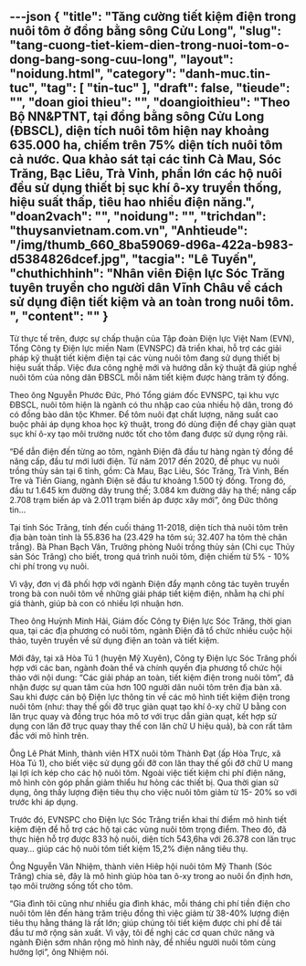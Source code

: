 ---json
{
    "title": "Tăng cường tiết kiệm điện trong nuôi tôm ở đồng bằng sông Cửu Long",
    "slug": "tang-cuong-tiet-kiem-dien-trong-nuoi-tom-o-dong-bang-song-cuu-long",
    "layout": "noidung.html",
    "category": "danh-muc.tin-tuc",
    "tag": [
        "tin-tuc"
    ],
    "draft": false,
    "tieude": "",
    "doan gioi thieu": "",
    "doangioithieu": "Theo Bộ NN&PTNT, tại đồng bằng sông Cửu Long (ĐBSCL), diện tích nuôi tôm hiện nay khoảng 635.000 ha, chiếm trên 75% diện tích nuôi tôm cả nước. Qua khảo sát tại các tỉnh Cà Mau, Sóc Trăng, Bạc Liêu, Trà Vinh, phần lớn các hộ nuôi đều sử dụng thiết bị sục khí ô-xy truyền thống, hiệu suất thấp, tiêu hao nhiều điện năng.",
    "doan2vach": "",
    "noidung": "",
    "trichdan": "thuysanvietnam.com.vn",
    "Anhtieude": "/img/thumb_660_8ba59069-d96a-422a-b983-d5384826dcef.jpg",
    "tacgia": "Lê Tuyến",
    "chuthichhinh": "Nhân viên Điện lực Sóc Trăng tuyên truyền cho người dân Vĩnh Châu về cách sử dụng điện tiết kiệm và an toàn trong nuôi tôm. ",
    "__content__": ""
}
---
<p>Từ thực tế tr&ecirc;n, được sự chấp thuận của Tập đo&agrave;n Điện lực Việt Nam (EVN), Tổng C&ocirc;ng ty Điện lực miền Nam (EVNSPC) đ&atilde; triển khai, hỗ trợ c&aacute;c giải ph&aacute;p kỹ thuật tiết kiệm điện tại c&aacute;c v&ugrave;ng nu&ocirc;i t&ocirc;m đang sử dụng thiết bị hiệu suất thấp. Việc đưa c&ocirc;ng nghệ mới v&agrave; hướng dẫn kỹ thuật đ&atilde; gi&uacute;p nghề nu&ocirc;i t&ocirc;m của n&ocirc;ng d&acirc;n ĐBSCL mỗi năm tiết kiệm được h&agrave;ng trăm tỷ đồng.</p>

<p>Theo &ocirc;ng Nguyễn Phước Đức, Ph&oacute; Tổng gi&aacute;m đốc EVNSPC, tại khu vực ĐBSCL, nu&ocirc;i t&ocirc;m hiện l&agrave; ng&agrave;nh c&oacute; thu nhập cao của nhiều hộ d&acirc;n, trong đ&oacute; c&oacute; đồng b&agrave;o d&acirc;n tộc Khmer. Để t&ocirc;m nu&ocirc;i đạt chất lượng, năng suất cao buộc phải &aacute;p dụng khoa học kỹ thuật, trong đ&oacute; d&ugrave;ng điện để chạy gi&agrave;n quạt sục kh&iacute; &ocirc;-xy tạo m&ocirc;i trường nước tốt cho t&ocirc;m đang được sử dụng rộng r&atilde;i.</p>

<p>&ldquo;Để dẫn điện đến từng ao t&ocirc;m, ng&agrave;nh Điện đ&atilde; đầu tư h&agrave;ng ng&agrave;n tỷ đồng để n&acirc;ng cấp, đầu tư mới lưới điện. Từ năm 2017 đến 2020, để phục vụ nu&ocirc;i trồng thủy sản tại 6 tỉnh, gồm: C&agrave; Mau, Bạc Li&ecirc;u, S&oacute;c Trăng, Tr&agrave; Vinh, Bến Tre v&agrave; Tiền Giang, ng&agrave;nh Điện sẽ đầu tư khoảng 1.500 tỷ đồng. Trong đ&oacute;, đầu tư 1.645 km đường d&acirc;y trung thế; 3.084 km đường d&acirc;y hạ thế; n&acirc;ng cấp 2.708 trạm biến &aacute;p v&agrave; 2.011 trạm biến &aacute;p được x&acirc;y mới&rdquo;, &ocirc;ng Đức th&ocirc;ng tin&hellip;&nbsp;</p>

<p>Tại tỉnh S&oacute;c Trăng, t&iacute;nh đến cuối th&aacute;ng 11-2018, diện t&iacute;ch thả nu&ocirc;i t&ocirc;m tr&ecirc;n địa b&agrave;n to&agrave;n tỉnh l&agrave; 55.836 ha (23.429 ha t&ocirc;m s&uacute;; 32.407 ha t&ocirc;m thẻ ch&acirc;n trắng). B&agrave; Phan Bạch V&acirc;n, Trưởng ph&ograve;ng Nu&ocirc;i trồng thủy sản (Chi cục Thủy sản S&oacute;c Trăng) cho biết, trong qu&aacute; tr&igrave;nh nu&ocirc;i t&ocirc;m, điện chiếm từ 5% - 10% chi ph&iacute; trong vụ nu&ocirc;i.</p>

<p>V&igrave; vậy, đơn vị đ&atilde; phối hợp với ng&agrave;nh Điện đẩy mạnh c&ocirc;ng t&aacute;c tuy&ecirc;n truyền trong b&agrave; con nu&ocirc;i t&ocirc;m về những giải ph&aacute;p tiết kiệm điện, nhằm hạ chi ph&iacute; gi&aacute; th&agrave;nh, gi&uacute;p b&agrave; con c&oacute; nhiều lợi nhuận hơn.</p>

<p>Theo &ocirc;ng Huỳnh Minh Hải, Gi&aacute;m đốc C&ocirc;ng ty Điện lực S&oacute;c Trăng, thời gian qua, tại c&aacute;c địa phương c&oacute; nu&ocirc;i t&ocirc;m, ng&agrave;nh Điện đ&atilde; tổ chức nhiều cuộc hội thảo, tuy&ecirc;n truyền về sử dụng điện an to&agrave;n v&agrave; tiết kiệm.</p>

<p>Mới đ&acirc;y, tại x&atilde; H&ograve;a T&uacute; 1 (huyện Mỹ Xuy&ecirc;n), C&ocirc;ng ty Điện lực S&oacute;c Trăng phối hợp với c&aacute;c ban, ng&agrave;nh đo&agrave;n thể v&agrave; ch&iacute;nh quyền địa phương tổ chức hội thảo với nội dung: &ldquo;C&aacute;c giải ph&aacute;p an to&agrave;n, tiết kiệm điện trong nu&ocirc;i t&ocirc;m&rdquo;, đ&atilde; nhận được sự quan t&acirc;m của hơn 100 người d&acirc;n nu&ocirc;i t&ocirc;m tr&ecirc;n địa b&agrave;n x&atilde;. Sau khi được c&aacute;n bộ Điện lực th&ocirc;ng tin về c&aacute;c m&ocirc; h&igrave;nh tiết kiệm điện trong nu&ocirc;i t&ocirc;m (như: thay thế gối đỡ trục gi&agrave;n quạt tạo kh&iacute; &ocirc;-xy chữ U bằng con lăn trục quay v&agrave; đồng trục h&oacute;a m&ocirc; tơ với trục dẫn gi&agrave;n quạt, kết hợp sử dụng con lăn đỡ trục quay thay thế con lăn chữ U hiệu quả), b&agrave; con rất t&acirc;m đắc với m&ocirc; h&igrave;nh tr&ecirc;n.</p>

<p>&Ocirc;ng L&ecirc; Ph&aacute;t Minh, th&agrave;nh vi&ecirc;n HTX nu&ocirc;i t&ocirc;m Th&agrave;nh Đạt (ấp H&ograve;a Trực, x&atilde; H&ograve;a T&uacute; 1), cho biết việc sử dụng gối đỡ con lăn thay thế gối đỡ chữ U mang lại lợi &iacute;ch k&eacute;p cho c&aacute;c hộ nu&ocirc;i t&ocirc;m. Ngo&agrave;i việc tiết kiệm chi ph&iacute; điện năng, m&ocirc; h&igrave;nh c&ograve;n g&oacute;p phần giảm thiểu hư hỏng c&aacute;c thiết bị. Qua thời gian sử dụng, &ocirc;ng thấy lượng điện ti&ecirc;u thụ cho việc nu&ocirc;i t&ocirc;m giảm từ 15- 20% so với trước khi &aacute;p dụng.</p>

<p>Trước đ&oacute;, EVNSPC cho Điện lực S&oacute;c Trăng triển khai th&iacute; điểm m&ocirc; h&igrave;nh tiết kiệm điện để hỗ trợ c&aacute;c hộ tại c&aacute;c v&ugrave;ng nu&ocirc;i t&ocirc;m trọng điểm. Theo đ&oacute;, đ&atilde; thực hiện hỗ trợ được 833 hộ nu&ocirc;i, diện t&iacute;ch 543,6ha với 26.378 con lăn trục quay&hellip; gi&uacute;p c&aacute;c hộ nu&ocirc;i t&ocirc;m tiết kiệm 15,2% điện năng ti&ecirc;u thụ.</p>

<p>&Ocirc;ng Nguyễn Văn Nhiệm, th&agrave;nh vi&ecirc;n Hi&ecirc;p hội nu&ocirc;i t&ocirc;m Mỹ Thanh (S&oacute;c Trăng) chia sẻ, đ&acirc;y l&agrave; m&ocirc; h&igrave;nh gi&uacute;p h&ograve;a tan &ocirc;-xy trong ao nu&ocirc;i ổn định hơn, tạo m&ocirc;i trường sống tốt cho t&ocirc;m.</p>

<p>&ldquo;Gia đ&igrave;nh t&ocirc;i cũng như nhiều gia đ&igrave;nh kh&aacute;c, mỗi th&aacute;ng chi ph&iacute; tiền điện cho nu&ocirc;i t&ocirc;m l&ecirc;n đến h&agrave;ng trăm triệu đồng th&igrave; việc giảm từ 38-40% lượng điện ti&ecirc;u thụ hằng th&aacute;ng l&agrave; rất lớn; gi&uacute;p ch&uacute;ng t&ocirc;i tiết kiệm được chi ph&iacute; để t&aacute;i đầu tư mở rộng sản xuất. V&igrave; vậy, t&ocirc;i đề nghị c&aacute;c cơ quan chức năng v&agrave; ng&agrave;nh Điện sớm nh&acirc;n rộng m&ocirc; h&igrave;nh n&agrave;y, để nhiều người nu&ocirc;i t&ocirc;m c&ugrave;ng hưởng lợi&rdquo;, &ocirc;ng Nhiệm n&oacute;i.</p>
